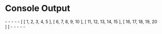 # Console Output

 \- \- \- \- \- 
 [
  [ 1, 2, 3, 4, 5 ],
  [ 6, 7, 8, 9, 10 ],
  [ 11, 12, 13, 14, 15 ],
  [ 16, 17, 18, 19, 20 ]
] 
 \- \- \- \- \- 
